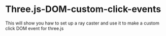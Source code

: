 # Three.js-DOM-custom-click-events
This will show you haw to set up a ray caster and use it to make a custom click DOM event for three.js
